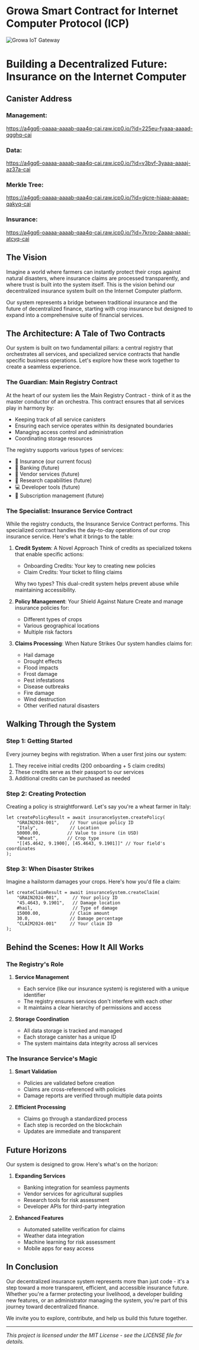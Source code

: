 # Growa Smart Contract for Internet Computer Protocol (ICP)

![Growa IoT Gateway](Cohort2024.jpg)

# Building a Decentralized Future: Insurance on the Internet Computer

## Canister Address

### Management: 
https://a4gq6-oaaaa-aaaab-qaa4q-cai.raw.icp0.io/?id=225eu-fyaaa-aaaad-qgghq-cai 

### Data: 
https://a4gq6-oaaaa-aaaab-qaa4q-cai.raw.icp0.io/?id=v3bvf-3yaaa-aaaaj-az37a-cai 

### Merkle Tree: 
https://a4gq6-oaaaa-aaaab-qaa4q-cai.raw.icp0.io/?id=gicre-hiaaa-aaaae-qakyq-cai 

### Insurance: 
https://a4gq6-oaaaa-aaaab-qaa4q-cai.raw.icp0.io/?id=7kroo-2aaaa-aaaai-atcyq-cai 

## The Vision

Imagine a world where farmers can instantly protect their crops against natural disasters, where insurance claims are processed transparently, and where trust is built into the system itself. This is the vision behind our decentralized insurance system built on the Internet Computer platform.

Our system represents a bridge between traditional insurance and the future of decentralized finance, starting with crop insurance but designed to expand into a comprehensive suite of financial services.

## The Architecture: A Tale of Two Contracts

Our system is built on two fundamental pillars: a central registry that orchestrates all services, and specialized service contracts that handle specific business operations. Let's explore how these work together to create a seamless experience.

### The Guardian: Main Registry Contract

At the heart of our system lies the Main Registry Contract - think of it as the master conductor of an orchestra. This contract ensures that all services play in harmony by:

- Keeping track of all service canisters
- Ensuring each service operates within its designated boundaries
- Managing access control and administration
- Coordinating storage resources

The registry supports various types of services:
- 🌾 Insurance (our current focus)
- 🏦 Banking (future)
- 🏪 Vendor services (future)
- 🔬 Research capabilities (future)
- 💻 Developer tools (future)
- 📅 Subscription management (future)

### The Specialist: Insurance Service Contract

While the registry conducts, the Insurance Service Contract performs. This specialized contract handles the day-to-day operations of our crop insurance service. Here's what it brings to the table:

1. **Credit System**: A Novel Approach
   Think of credits as specialized tokens that enable specific actions:
   - Onboarding Credits: Your key to creating new policies
   - Claim Credits: Your ticket to filing claims
   
   Why two types? This dual-credit system helps prevent abuse while maintaining accessibility.

2. **Policy Management**: Your Shield Against Nature
   Create and manage insurance policies for:
   - Different types of crops
   - Various geographical locations
   - Multiple risk factors

3. **Claims Processing**: When Nature Strikes
   Our system handles claims for:
   - Hail damage
   - Drought effects
   - Flood impacts
   - Frost damage
   - Pest infestations
   - Disease outbreaks
   - Fire damage
   - Wind destruction
   - Other verified natural disasters

## Walking Through the System

### Step 1: Getting Started

Every journey begins with registration. When a user first joins our system:
1. They receive initial credits (200 onboarding + 5 claim credits)
2. These credits serve as their passport to our services
3. Additional credits can be purchased as needed

### Step 2: Creating Protection

Creating a policy is straightforward. Let's say you're a wheat farmer in Italy:

```motoko
let createPolicyResult = await insuranceSystem.createPolicy(
    "GRAIN2024-001",    // Your unique policy ID
    "Italy",            // Location
    50000.00,          // Value to insure (in USD)
    "Wheat",           // Crop type
    "[[45.4642, 9.1900], [45.4643, 9.1901]]" // Your field's coordinates
);
```

### Step 3: When Disaster Strikes

Imagine a hailstorm damages your crops. Here's how you'd file a claim:

```motoko
let createClaimResult = await insuranceSystem.createClaim(
    "GRAIN2024-001",     // Your policy ID
    "45.4643, 9.1901",   // Damage location
    #hail,               // Type of damage
    15000.00,           // Claim amount
    30.0,               // Damage percentage
    "CLAIM2024-001"     // Your claim ID
);
```

## Behind the Scenes: How It All Works

### The Registry's Role

1. **Service Management**
   - Each service (like our insurance system) is registered with a unique identifier
   - The registry ensures services don't interfere with each other
   - It maintains a clear hierarchy of permissions and access

2. **Storage Coordination**
   - All data storage is tracked and managed
   - Each storage canister has a unique ID
   - The system maintains data integrity across all services

### The Insurance Service's Magic

1. **Smart Validation**
   - Policies are validated before creation
   - Claims are cross-referenced with policies
   - Damage reports are verified through multiple data points

2. **Efficient Processing**
   - Claims go through a standardized process
   - Each step is recorded on the blockchain
   - Updates are immediate and transparent

## Future Horizons

Our system is designed to grow. Here's what's on the horizon:

1. **Expanding Services**
   - Banking integration for seamless payments
   - Vendor services for agricultural supplies
   - Research tools for risk assessment
   - Developer APIs for third-party integration

2. **Enhanced Features**
   - Automated satellite verification for claims
   - Weather data integration
   - Machine learning for risk assessment
   - Mobile apps for easy access

## In Conclusion

Our decentralized insurance system represents more than just code - it's a step toward a more transparent, efficient, and accessible insurance future. Whether you're a farmer protecting your livelihood, a developer building new features, or an administrator managing the system, you're part of this journey toward decentralized finance.

We invite you to explore, contribute, and help us build this future together.

---

*This project is licensed under the MIT License - see the LICENSE file for details.*
